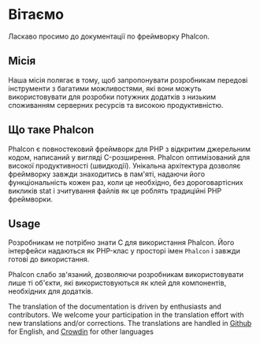 # Вітаємо

Ласкаво просимо до документації по фреймворку Phalcon.

## Місія

Наша місія полягає в тому, щоб запропонувати розробникам передові інструменти з багатими можливостями, які вони можуть використовувати для розробки потужних додатків з низьким споживанням серверних ресурсів та високою продуктивністю.

## Що таке Phalcon

Phalcon є повностековий фреймворк для PHP з відкритим джерельним кодом, написаний у вигляді C-розширення. Phalcon оптимізований для високої продуктивності (швидкодії). Унікальна архітектура дозволяє фреймворку завжди знаходитись в пам'яті, надаючи його функціональність кожен раз, коли це необхідно, без дороговартісних викликів stat і зчитування файлів як це роблять традиційні PHP фреймворки.

## Usage

Розробникам не потрібно знати С для використання Phalcon. Його інтерфейси надаються як PHP-клас у просторі імен `Phalcon` і завжди готові до використання.

Phalcon слабо зв'язаний, дозволяючи розробникам використовувати лише ті об'єкти, які використовуються як клей для компонентів, необхідних для додатків.

<div class="alert alert-danger">
    <p>
        The translation of the documentation is driven by enthusiasts and contributors. We welcome your participation in the translation effort with new translations and/or corrections. The translations are handled in <a href="https://github.com/phalcon/docs">Github</a> for English, and <a href="https://crowdin.com/project/phalcon-documentation">Crowdin</a> for other languages
    </p>
</div>
